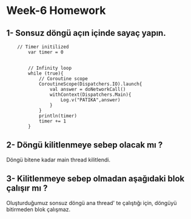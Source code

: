 # Week-6 Homework

## 1- Sonsuz döngü açın içinde sayaç yapın. 

```
    // Timer initilized
        var timer = 0


        // Infinity loop
        while (true){
            // Coroutine scope
            CoroutineScope(Dispatchers.IO).launch{
                val answer = doNetworkCall()
                withContext(Dispatchers.Main){
                    Log.v("PATIKA",answer)
                }
            }
            println(timer)
            timer += 1
        }
```

## 2- Döngü kilitlenmeye sebep olacak mı ?
Döngü bitene kadar main thread kilitlendi.


## 3- Kilitlenmeye sebep olmadan  aşağıdaki blok çalışır mı ?
Oluşturduğumuz sonsuz döngü ana thread' te çalıştığı için, döngüyü bitirmeden blok çalışmaz.
